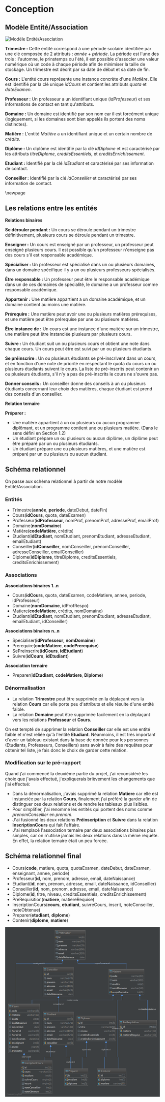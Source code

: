 # Conception

## Modèle Entité/Association

![Modèle Entité/Association](img/erd.png)

**Trimestre :** Cette entité correspond à une période scolaire identifiée par une clé composée de 2 attributs : *année* + *période*. La période est l'une des trois : l'automne, le prinstemps ou l'été, il est possible d'associer une valeur numérique où un code à chaque période afin de minimiser la taille de stockage. Un trimestre est décrit par sa date de début et sa date de fin.

**Cours :** L'entité cours représente une instance concrète d'une *Matière*.
Elle est identifié par la clé unique *idCours* et contient les attributs *quota* et *dateExamen*.

**Professeur :** Un professeur a un identifiant unique (*idProfesseur*) et ses informations de contact en tant qu'attributs.

**Domaine :** Un domaine est identifié par son nom car il est forcément unique (logiquement, si les domaines sont bien appelés ils portent des noms distinctes).

**Matière :** L'entité *Matière* a un identifiant unique et un certain nombre de *crédits*.

**Diplôme :** Un diplôme est identifié par la clé *idDiplome* et est caractérisé par les attributs *titreDiplome*, *creditsEssentiels*, et *creditsEnrichissement*.

**Etudiant :** Identifié par la clé *idEtudiant* et caractérisé par ses information de contact.

**Conseiller :** Identifié par la clé *idConseiller* et caractérisé par ses information de contact.

\newpage
## Les relations entre les entités
**Relations binaires**

**Se dérouler pendant :** Un cours se déroule pendant un trimestre définitivement, plusieurs cours se déroule pendant un trimestre.

**Enseigner :** Un cours est enseigné par un professeur, un professeur peut enseigné plusieurs cours. Il est possible qu'un professeur n'enseigne pas des cours s'il est responsable académique.

**Spécialiser :** Un professeur est spécialisé dans un ou plusieurs domaines, dans un domaine spécifique il y a un ou plusieurs professeurs spécialisés.

**Être responsable :** Un professeur peut être le responsable académique dans un de ces domaines de spécialité, le domaine a un professeur comme responsable académique.

**Appartenir :** Une matière appartient a un domaine académique, et un domaine contient au moins une matière.

**Prérequire :** Une matière peut avoir une ou plusieurs matières prérequises, et une matière peut être prérequise par une ou plusieure matières.

**Être instance de :** Un cours est une instance d'une maitère sur un trimestre, une matière peut être instanciée plusieurs par plusieurs cours.

**Suivre :** Un étudiant suit un ou plusieurs cours et obtient une note dans chaque cours. Un cours peut être est suivi par un ou plusieurs étudiants.

**Se préinscrire :** Un ou plusieurs étudiants se pré-inscrivent dans un cours, et en fonction d'une note de priorité en respectant le quota du cours un ou plusieurs étudiants suivent le cours. La liste de pré-inscrits peut contenir un ou plusieurs étudiants, s'il n'y a pas de pré-inscrits le cours ne s'ouvre pas.

**Donner conseils :** Un conseiller donne des conseils à un ou plusieurs étudiants concernant leur choix des matières, chaque étudiant est prend des conseils d'un conseiller.

**Relation ternaire**

**Préparer :**

  - Une matière appartient à un ou plusieurs ou aucun programme diplômant, et un programme contient une ou plusieurs matière. (Dans le sens défini en Section 1.2)
  - Un étudiant prépare un ou plusieurs ou aucun diplôme, un diplôme peut être préparé par un ou plusieurs étudiants.
  - Un étudiant prépare une ou plusieurs matières, et une matière est préparé par un ou plusieurs ou aucun étudiant.

## Schéma relationnel

On passe aux schéma relationnel à partir de notre modèle Entité/Association.

### Entités
- Trimestre(**année**, **periode**, dateDebut, dateFin)
- Cours(**idCours**, quota, dateExamen)
- Professeur(**idProfesseur**, nomProf, prenomProf, adresseProf, emailProf)
- Domaine(**nomDomaine**)
- Matière(**codeMatière**, crédits)
- Etudiant(**idEtudiant**, nomEtudiant, prenomEtudiant, adresseEtudiant, emailEtudiant)
- Conseiller(**idConseiller**, nomConseiller, prenomConseiller, adresseConseiller, emailConseiller)
- Diplome(**idDiplome**, titreDiplome, creditsEssentiels, creditsEnrichissement)

### Associations

**Associations binaires 1..n**

- Cours(**idCours**, quota, dateExamen, codeMatiere, annee, periode, idProfesseur)
- Domaine(**nomDomaine**, idProfRespo)
- Matiere(**codeMatiere**, crédits, nomDomaine)
- Etudiant(**idEtudiant**, nomEtudiant, prenomEtudiant, adresseEtudiant, emailEtudiant, idConseiller)

**Associations binaires n..n**

- Specialiser(**idProfesseur**, **nomDomaine**)
- Prerequire(**codeMatiere**, **codePrerequise**)
- SePreinscrire(**idCours**, **idEtudiant**)
- Suivre(**idCours**, **idEtudiant**)

**Association ternaire**

- Preparer(**idEtudiant**, **codeMatiere**, **Diplome**)

### Dénormalisation
- La relation **Trimestre** peut être supprimée en la déplaçant vers la relation **Cours** car elle porte peu d'attributs et elle résulte d'une entité faible.
- La relation **Domaine** peut être supprimée facilement en la déplaçant vers les relations **Professeur** et **Cours**.

On est tempté de supprimer la relation **Conseiller** car elle est une entité faible et n'est reliée qu'à l'entité **Etudiant**. Néanmoins, il est très important d'avoir un tableau existant dans la base de donnée pour les personnes (Etudiants, Professeurs, Conseillers) sans avoir à faire des requêtes pour obtenir tel liste, je fais donc le choix de garder cette relation.

### Modification sur le pré-rapport
Quand j'ai commencé la deuxième partie du projet, j'ai reconsidéré les choix que j'avais effectué,
j'expliquerais brièvement les changements que j'ai effectué:

- Dans la dénormalisation, j'avais supprimé la relation **Matiere** car elle est instanciée par la relation **Cours**,
finalement j'ai préféré la garder afin de distinguer ces deux relations et de rendre les tableaux plus lisibles.
- Pour simplifier, j'ai renommé les entités qui portent des noms comme *prenomConseiller* en *prenom*.
- J'ai fusionné les deux relations **Préinscription** et **Suivre** dans la relation **InscriptionCours**
qui fait l'affaire.
- J'ai remplacé l'association ternaire par deux associations binaires plus simples,
car on n'utilise jamais les deux relations dans la même requête.
En effet, la relation ternaire était un peu forcée.

## Schéma relationnel final

- Cours(**code**, matiere, quota, quotaExamen, dateDebut, dateExamen, enseignant, annee, periode)
- Professeur(**id**, nom, prenom, adresse, email, dateNaissance)
- Etudiant(**id**, nom, prenom, adresse, email, dateNaissance, idConseiller)
- Conseiller(**id**, nom, prenom, adresse, email, dateNaissance)
- Diplome(**id**, titre, niveau, creditsEssentiels, creditsEnrichissement)
- PreRequisition(**matiere**, matiereRequise)
- InscriptionCours(**cours**, **etudiant**, suivreCours, inscrit, noteConseiller, noteObtenue)
- Preparer(**etudiant**, **diplome**)
- Contenir(**diplome**, **matiere**)

![Schéma Relationnel](../../../db/erd.png)
